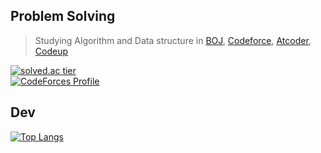 ## Problem Solving ##
> Studying Algorithm and Data structure in [BOJ](https://www.acmicpc.net/user/18sht1710), [Codeforce](https://codeforces.com/profile/OnlyCplusplus), [Atcoder](https://atcoder.jp/users/OnlyCplusplus), [Codeup](https://codeup.kr/userinfo.php?user=18sht1710)  

[![solved.ac tier](http://mazassumnida.wtf/api/v2/generate_badge?boj=18sht1710)](https://solved.ac/18sht1710)
<br/>
[![CodeForces Profile](http://cf.leed.at?id=OnlyCplusplus)](https://codeforces.com/profile/OnlyCplusplus)

## Dev ##
[![Top Langs](https://github-readme-stats.vercel.app/api/top-langs/?username=cola314&layout=compact)](https://github.com/anuraghazra/github-readme-stats)
